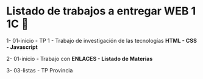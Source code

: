# Listado de trabajos a entregar WEB 1 1C 🤯

1- 01-inicio - TP 1 - Trabajo de investigación de las tecnologías **HTML - CSS - Javascript**

2- 01-inicio - Trabajo con **ENLACES - Listado de Materias**

3- 03-listas - TP Provincia 

